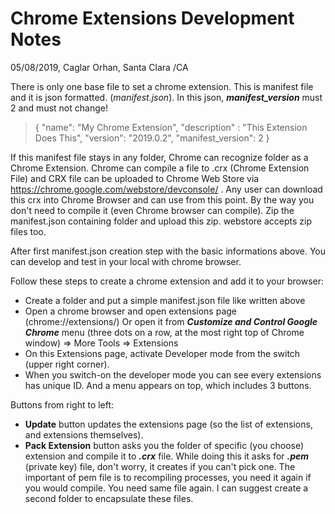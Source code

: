 # **Chrome Extensions Development Notes** 

05/08/2019, Caglar Orhan, Santa Clara /CA

There is only one base file to set a chrome extension. This is manifest file and it is json formatted. (_manifest.json_). In this json, **_manifest_version_** must 2 and must not change!
> {
    "name": "My Chrome Extension",
    "description" : "This Extension Does This",
    "version": "2019.0.2",
    "manifest_version": 2
  }

If this manifest file stays in any folder, Chrome can recognize folder as a Chrome Extension. Chrome can compile a file to .crx (Chrome Extension File) and CRX file can be uploaded to Chrome Web Store via https://chrome.google.com/webstore/devconsole/ .
Any user can download this crx into Chrome Browser and can use from this point.
By the way you don't need to compile it (even Chrome browser can compile). Zip the manifest.json containing folder and upload this zip. webstore accepts zip files too.

After first manifest.json creation step with the basic informations above. 
You can develop and test in your local with chrome browser.

Follow these steps to create a chrome extension and add it to your browser:
- Create a folder and put a simple manifest.json file like written above
- Open a chrome browser and open extensions page (chrome://extensions/) Or open it from  _**Customize and Control Google Chrome**_ menu (three dots on a row, at the most right top of Chrome window) ⇒ More Tools ⇒ Extensions 
- On this Extensions page, activate Developer mode from the switch (upper right corner).
- When you switch-on the developer mode you can see every extensions has unique ID. And a menu appears on top, which includes 3 buttons. 

Buttons from right to left: 
- **Update** button updates the extensions page (so the list of extensions, and extensions themselves).
- **Pack Extension** button asks you the folder of specific (you choose) extension and compile it to **_.crx_** file. While doing this it asks for _**.pem**_ (private key) file, don't worry, it creates if you can't pick one. The important of pem file is to recompiling processes, you need it again if you would compile. You need same file again. I can suggest create a second folder to encapsulate these files.


